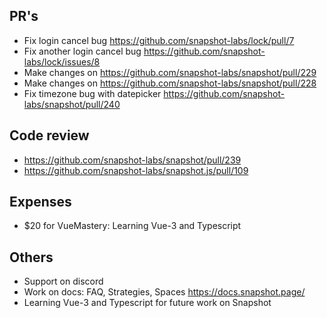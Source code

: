 ## PR's
- Fix login cancel bug https://github.com/snapshot-labs/lock/pull/7
- Fix another login cancel bug https://github.com/snapshot-labs/lock/issues/8
- Make changes on https://github.com/snapshot-labs/snapshot/pull/229
- Make changes on https://github.com/snapshot-labs/snapshot/pull/228
- Fix timezone bug with datepicker https://github.com/snapshot-labs/snapshot/pull/240

## Code review
- https://github.com/snapshot-labs/snapshot/pull/239
- https://github.com/snapshot-labs/snapshot.js/pull/109


## Expenses
- $20 for VueMastery: Learning Vue-3 and Typescript

## Others
- Support on discord
- Work on docs: FAQ, Strategies, Spaces https://docs.snapshot.page/
- Learning Vue-3 and Typescript for future work on Snapshot
